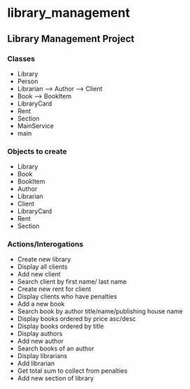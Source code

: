 # library_management

## Library Management Project

### Classes

- Library
- Person
- Librarian
--> Author
--> Client
- Book
--> BookItem
- LibraryCard
- Rent
- Section
- MainService
- main

### Objects to create
- Library
- Book
- BookItem
- Author
- Librarian
- Client
- LibraryCard
- Rent
- Section

### Actions/Interogations


- Create new library
- Display all clients
- Add new client
- Search client by first name/ last name
- Create new rent for client
- Display clients who have penalties
- Add a new book
- Search book by author title/name/publishing house name
- Display books ordered by price asc/desc
- Display books ordered by title
- Display authors
- Add new author
- Search books of an author
- Display librarians
- Add librarian
- Get total sum to collect from penalties
- Add new section of library


